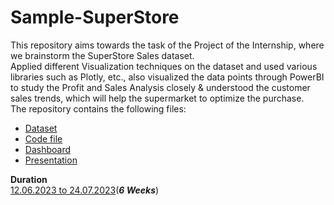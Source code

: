 # Sample-SuperStore
This repository aims towards the task of the Project of the Internship, where we  brainstorm the SuperStore Sales dataset. <br>
Applied different Visualization techniques on the dataset and used various libraries such as Plotly, etc., also visualized the data points through PowerBI to study the Profit and Sales Analysis closely & understood the customer sales trends, which will help the supermarket to optimize the purchase. <br>
The repository contains the following files:
- [Dataset](https://github.com/Krishnaa-tech/Sample-SuperStore/blob/b4227aacc4ad5b0129f6f07c95c240e0f2642430/SampleSuperstore.csv)
- [Code file](https://github.com/Krishnaa-tech/Sample-SuperStore/blob/b4227aacc4ad5b0129f6f07c95c240e0f2642430/SuperStore.ipynb)
- [Dashboard](https://github.com/Krishnaa-tech/Sample-SuperStore/blob/139339d1d7018dc78b62b645dbc96abddf647142/dashboard.html)
- [Presentation]()
  
**Duration** <br>
<ins>12.06.2023 to 24.07.2023</ins>(**_6 Weeks_**)

